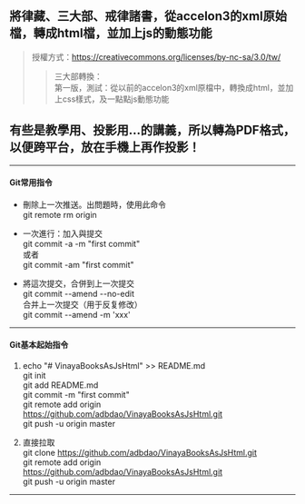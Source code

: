 ## 將律藏、三大部、戒律諸書，從accelon3的xml原始檔，轉成html檔，並加上js的動態功能  
> 授權方式：https://creativecommons.org/licenses/by-nc-sa/3.0/tw/  
>> 三大部轉換：  
第一版，測試：從以前的accelon3的xml原檔中，轉換成html，並加上css樣式，及一點點js動態功能  
## 有些是教學用、投影用…的講義，所以轉為PDF格式，以便跨平台，放在手機上再作投影！  
***  
#### Git常用指令  
* 刪除上一次推送。出問題時，使用此命令  
git remote rm origin  
  
* 一次進行：加入與提交  
git commit -a -m "first commit"  
或者  
git commit -am "first commit"  
  
* 將這次提交，合併到上一次提交  
git commit --amend --no-edit  
合并上一次提交（用于反复修改）  
git commit --amend -m 'xxx'  
  
***  
#### Git基本起始指令  
1. echo "# VinayaBooksAsJsHtml" >> README.md  
git init  
git add README.md  
git commit -m "first commit"  
git remote add origin https://github.com/adbdao/VinayaBooksAsJsHtml.git  
git push -u origin master  
  
2. 直接拉取  
git clone https://github.com/adbdao/VinayaBooksAsJsHtml.git  
git remote add origin https://github.com/adbdao/VinayaBooksAsJsHtml.git  
git push -u origin master  
***  